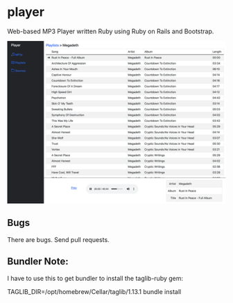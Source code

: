 # player
Web-based MP3 Player written Ruby using Ruby on Rails and Bootstrap.

![MP3 Player](https://raw.githubusercontent.com/gdonald/player/main/ss.png "MP3 Player")

## Bugs

There are bugs.  Send pull requests.

## Bundler Note:

I have to use this to get bundler to install the taglib-ruby gem:

TAGLIB_DIR=/opt/homebrew/Cellar/taglib/1.13.1 bundle install
